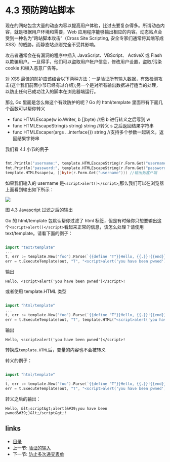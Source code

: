 # 4.3 预防跨站脚本

现在的网站包含大量的动态内容以提高用户体验，比过去要复杂得多。所谓动态内容，就是根据用户环境和需要，Web 应用程序能够输出相应的内容。动态站点会受到一种名为“跨站脚本攻击”（Cross Site Scripting, 安全专家们通常将其缩写成 XSS）的威胁，而静态站点则完全不受其影响。

攻击者通常会在有漏洞的程序中插入 JavaScript、VBScript、 ActiveX 或 Flash 以欺骗用户。一旦得手，他们可以盗取用户帐户信息，修改用户设置，盗取/污染 cookie 和植入恶意广告等。

对 XSS 最佳的防护应该结合以下两种方法：一是验证所有输入数据，有效检测攻击(这个我们前面小节已经有过介绍);另一个是对所有输出数据进行适当的处理，以防止任何已成功注入的脚本在浏览器端运行。

那么 Go 里面是怎么做这个有效防护的呢？Go 的 html/template 里面带有下面几个函数可以帮你转义

- func HTMLEscape(w io.Writer, b []byte) //把 b 进行转义之后写到 w
- func HTMLEscapeString(s string) string //转义 s 之后返回结果字符串
- func HTMLEscaper(args ...interface{}) string //支持多个参数一起转义，返回结果字符串

我们看 4.1 小节的例子

```Go

fmt.Println("username:", template.HTMLEscapeString(r.Form.Get("username"))) //输出到服务器端
fmt.Println("password:", template.HTMLEscapeString(r.Form.Get("password")))
template.HTMLEscape(w, []byte(r.Form.Get("username"))) //输出到客户端
```

如果我们输入的 username 是`<script>alert()</script>`,那么我们可以在浏览器上面看到输出如下所示：

![](https://ngte-superbed.oss-cn-beijing.aliyuncs.com/uPic/images/4.3.escape.png?raw=true)

图 4.3 Javascript 过滤之后的输出

Go 的 html/template 包默认帮你过滤了 html 标签，但是有时候你只想要输出这个`<script>alert()</script>`看起来正常的信息，该怎么处理？请使用 text/template。请看下面的例子：

```Go

import "text/template"
...
t, err := template.New("foo").Parse(`{{define "T"}}Hello, {{.}}!{{end}}`)
err = t.ExecuteTemplate(out, "T", "<script>alert('you have been pwned')</script>")
```

输出

    Hello, <script>alert('you have been pwned')</script>!

或者使用 template.HTML 类型

```Go

import "html/template"
...
t, err := template.New("foo").Parse(`{{define "T"}}Hello, {{.}}!{{end}}`)
err = t.ExecuteTemplate(out, "T", template.HTML("<script>alert('you have been pwned')</script>"))
```

输出

    Hello, <script>alert('you have been pwned')</script>!

转换成`template.HTML`后，变量的内容也不会被转义

转义的例子：

```Go

import "html/template"
...
t, err := template.New("foo").Parse(`{{define "T"}}Hello, {{.}}!{{end}}`)
err = t.ExecuteTemplate(out, "T", "<script>alert('you have been pwned')</script>")
```

转义之后的输出：

    Hello, &lt;script&gt;alert(&#39;you have been pwned&#39;)&lt;/script&gt;!

## links

- [目录](preface.md)
- 上一节: [验证的输入](04.2.md)
- 下一节: [防止多次递交表单](04.4.md)
